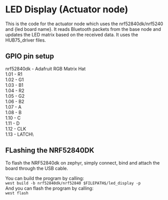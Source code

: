 # LED Display (Actuator node)  
This is the code for the actuator node which uses the nrf52840dk/nrf5240 and {led board name}. It reads Bluetooth packets from the base node 
and updates the LED matrix based on the received data. It uses the HUB75_driver files.  

## GPIO pin setup 
nrf52840dk - Adafruit RGB Matrix Hat\
1.01 - R1\
1.02 - G1\
1.03 - B1\
1.04 - R2\
1.05 - G2\
1.06 - B2\
1.07 - A\
1.08 - B\
1.10 - C\
1.11 - D\
1.12 - CLK\
1.13 - LATCH\

## FLashing the NRF52840DK  

To flash the NRF52840dk on zephyr, simply connect, bind and attach the board 
through the USB cable.  

You can build the program by calling:  
``west build -b nrf52840dk/nrf52840 $FILEPATH$/led_display -p``  
And you can flash the program by calling:  
``west flash``  
